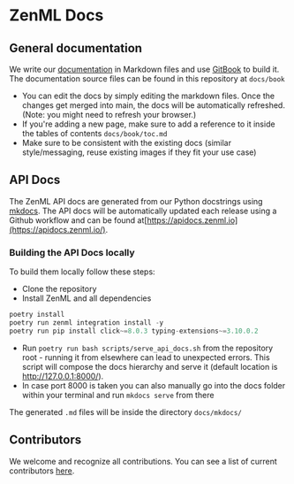 # ZenML Docs

## General documentation

We write our [documentation](https://docs.zenml.io/) in Markdown files and use [GitBook](https://www.gitbook.com/) to build it.
The documentation source files can be found in this repository at `docs/book`

* You can edit the docs by simply editing the markdown files. Once the changes
  get merged into main, the docs will be automatically refreshed. (Note: you
  might need to refresh your browser.)
* If you're adding a new page, make sure to add a reference to it inside the tables of contents `docs/book/toc.md`
* Make sure to be consistent with the existing docs (similar style/messaging, reuse existing images if they fit your use case)

## API Docs

The ZenML API docs are generated from our Python docstrings using [mkdocs](https://www.mkdocs.org/). 
The API docs will be automatically updated each release using a Github workflow and can be found 
at[https://apidocs.zenml.io](https://apidocs.zenml.io/).

### Building the API Docs locally

To build them locally follow these steps:

* Clone the repository
* Install ZenML and all dependencies
```python
poetry install
poetry run zenml integration install -y
poetry run pip install click~=8.0.3 typing-extensions~=3.10.0.2
```
* Run `poetry run bash scripts/serve_api_docs.sh` from the repository root - 
running it from elsewhere can lead to unexpected errors. This script will compose the docs hierarchy
and serve it (default location is http://127.0.0.1:8000/).
* In case port 8000 is taken you can also manually go into the docs folder within your terminal and
run `mkdocs serve` from there

The generated `.md` files will be inside the directory `docs/mkdocs/`

## Contributors

We welcome and recognize all contributions. You can see a list of current contributors [here](https://github.com/zenml-io/zenml/graphs/contributors).
